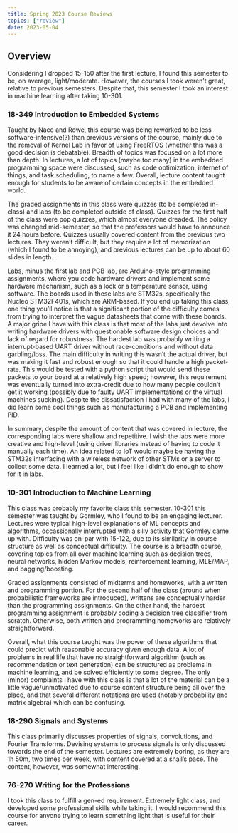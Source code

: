 ```yaml
---
title: Spring 2023 Course Reviews
topics: ["review"]
date: 2023-05-04
---
```


## Overview

Considering I dropped 15-150 after the first lecture, I found this semester to be, on average, light/moderate. However, the courses I took weren’t great, relative to previous semesters. Despite that, this semester I took an interest in machine learning after taking 10-301.


### 18-349 Introduction to Embedded Systems

Taught by Nace and Rowe, this course was being reworked to be less software-intensive(?) than previous versions of the course, mainly due to the removal of Kernel Lab in favor of using FreeRTOS (whether this was a good decision is debatable). Breadth of topics was focused on a lot more than depth. In lectures, a lot of topics (maybe too many) in the embedded programming space were discussed, such as code optimization, internet of things, and task scheduling, to name a few. Overall, lecture content taught enough for students to be aware of certain concepts in the embedded world.

The graded assignments in this class were quizzes (to be completed in-class) and labs (to be completed outside of class). Quizzes for the first half of the class were pop quizzes, which almost everyone dreaded. The policy was changed mid-semester, so that the professors would have to announce it 24 hours before. Quizzes usually covered content from the previous two lectures. They weren’t difficult, but they require a lot of memorization (which I found to be annoying), and previous lectures can be up to about 60 slides in length.

Labs, minus the first lab and PCB lab, are Arduino-style programming assignments, where you code hardware drivers and implement some hardware mechanism, such as a lock or a temperature sensor, using software. The boards used in these labs are STM32s, specifically the Nucleo STM32F401s, which are ARM-based. If you end up taking this class, one thing you’ll notice is that a significant portion of the difficulty comes from trying to interpret the vague datasheets that come with these boards. A major gripe I have with this class is that most of the labs just devolve into writing hardware drivers with questionable software design choices and lack of regard for robustness. The hardest lab was probably writing a interrupt-based UART driver without race-conditions and without data garbling/loss. The main difficulty in writing this wasn’t the actual driver, but was making it fast and robust enough so that it could handle a high packet-rate. This would be tested with a python script that would send these packets to your board at a relatively high speed; however, this requirement was eventually turned into extra-credit due to how many people couldn’t get it working (possibly due to faulty UART implementations or the virtual machines sucking). Despite the dissatisfaction I had with many of the labs, I did learn some cool things such as manufacturing a PCB and implementing PID.

In summary, despite the amount of content that was covered in lecture, the corresponding labs were shallow and repetitive. I wish the labs were more creative and high-level (using driver libraries instead of having to code it manually each time). An idea related to IoT would maybe be having the STM32s interfacing with a wireless network of other STMs or a server to collect some data. I learned a lot, but I feel like I didn’t do enough to show for it in labs.


### 10-301 Introduction to Machine Learning

This class was probably my favorite class this semester. 10-301 this semester was taught by Gormley, who I found to be an engaging lecturer. Lectures were typical high-level explanations of ML concepts and algorithms, occassionally interrupted with a silly activity that Gormley came up with. Difficulty was on-par with 15-122, due to its similarity in course structure as well as conceptual difficulty. The course is a breadth course, covering topics from all over machine learning such as decision trees, neural networks, hidden Markov models, reinforcement learning, MLE/MAP, and bagging/boosting.

Graded assignments consisted of midterms and homeworks, with a written and programming portion. For the second half of the class (around when probabilistic frameworks are introduced), writtens are conceptually harder than the programming assignments. On the other hand, the hardest programming assignment is probably coding a decision tree classifier from scratch. Otherwise, both written and programming homeworks are relatively straightforward.

Overall, what this course taught was the power of these algorithms that could predict with reasonable accuracy given enough data. A lot of problems in real life that have no straightforward algorithm (such as recommendation or text generation) can be structured as problems in machine learning, and be solved efficiently to some degree. The only (minor) complaints I have with this class is that a lot of the material can be a little vague/unmotivated due to course content structure being all over the place, and that several different notations are used (notably probability and matrix algebra) which can be confusing.


### 18-290 Signals and Systems

This class primarily discusses properties of signals, convolutions, and Fourier Transforms. Devising systems to process signals is only discussed towards the end of the semester. Lectures are extremely boring, as they are 1h 50m, two times per week, with content covered at a snail’s pace. The content, however, was somewhat interesting.


### 76-270 Writing for the Professions

I took this class to fulfill a gen-ed requirement. Extremely light class, and developed some professional skills while taking it. I would recommend this course for anyone trying to learn something light that is useful for their career.